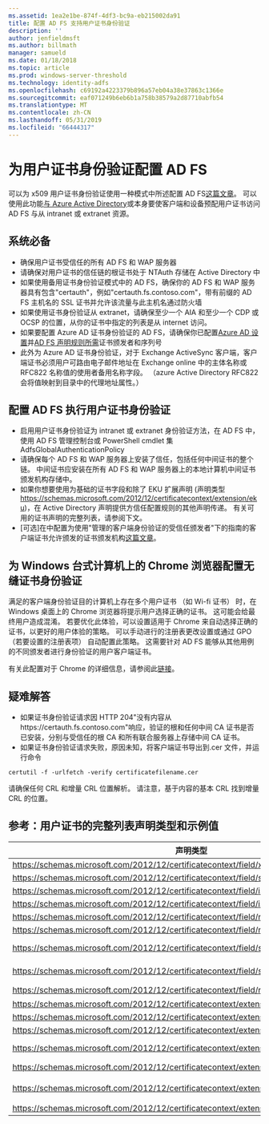 ```yaml
---
ms.assetid: 1ea2e1be-874f-4df3-bc9a-eb215002da91
title: 配置 AD FS 支持用户证书身份验证
description: ''
author: jenfieldmsft
ms.author: billmath
manager: samueld
ms.date: 01/18/2018
ms.topic: article
ms.prod: windows-server-threshold
ms.technology: identity-adfs
ms.openlocfilehash: c69192a4223379b896a57eb04a38e37863c1366e
ms.sourcegitcommit: eaf071249b6eb6b1a758b38579a2d87710abfb54
ms.translationtype: MT
ms.contentlocale: zh-CN
ms.lasthandoff: 05/31/2019
ms.locfileid: "66444317"
---
```

# <a name="configuring-ad-fs-for-user-certificate-authentication"></a>为用户证书身份验证配置 AD FS


可以为 x509 用户证书身份验证使用一种模式中所述配置 AD FS[这篇文章](ad-fs-support-for-alternate-hostname-binding-for-certificate-authentication.md)。 可以使用此功能[与 Azure Active Directory](https://blogs.msdn.microsoft.com/samueld/2016/07/19/adfs-certauth-aad-o365/)或本身要使客户端和设备预配用户证书访问 AD FS 与从 intranet 或 extranet 资源。

## <a name="prerequisites"></a>系统必备
- 确保用户证书受信任的所有 AD FS 和 WAP 服务器
- 请确保对用户证书的信任链的根证书处于 NTAuth 存储在 Active Directory 中
- 如果使用备用证书身份验证模式中的 AD FS，确保你的 AD FS 和 WAP 服务器具有包含"certauth"，例如"certauth.fs.contoso.com"，带有前缀的 AD FS 主机名的 SSL 证书并允许该流量与此主机名通过防火墙
- 如果使用证书身份验证从 extranet，请确保至少一个 AIA 和至少一个 CDP 或 OCSP 的位置，从你的证书中指定的列表是从 internet 访问。
- 如果要配置 Azure AD 证书身份验证的 AD FS，请确保你已配置[Azure AD 设置](https://docs.microsoft.com/azure/active-directory/active-directory-certificate-based-authentication-get-started#step-2-configure-the-certificate-authorities)并[AD FS 声明规则所需](https://docs.microsoft.com/azure/active-directory/active-directory-certificate-based-authentication-ios#requirements)证书颁发者和序列号
- 此外为 Azure AD 证书身份验证，对于 Exchange ActiveSync 客户端，客户端证书必须用户可路由电子邮件地址在 Exchange online 中的主体名称或 RFC822 名称值的使用者备用名称字段。 （azure Active Directory RFC822 会将值映射到目录中的代理地址属性。）

## <a name="configure-ad-fs-for-user-certificate-authentication"></a>配置 AD FS 执行用户证书身份验证  
- 启用用户证书身份验证为 intranet 或 extranet 身份验证方法，在 AD FS 中，使用 AD FS 管理控制台或 PowerShell cmdlet 集 AdfsGlobalAuthenticationPolicy
- 请确保每个 AD FS 和 WAP 服务器上安装了信任，包括任何中间证书的整个链。 中间证书应安装在所有 AD FS 和 WAP 服务器上的本地计算机中间证书颁发机构存储中。
- 如果你想要使用为基础的证书字段和除了 EKU 扩展声明 (声明类型 https://schemas.microsoft.com/2012/12/certificatecontext/extension/eku)，在 Active Directory 声明提供方信任配置规则的其他声明传递。  有关可用的证书声明的完整列表，请参阅下文。  
- [可选]在中配置为使用"管理的客户端身份验证的受信任颁发者"下的指南的客户端证书允许颁发的证书颁发机构[这篇文章](https://technet.microsoft.com/library/dn786429(v=ws.11).aspx)。

## <a name="configure-seamless-certificate-authentication-for-chrome-browser-on-windows-desktops"></a>为 Windows 台式计算机上的 Chrome 浏览器配置无缝证书身份验证
满足的客户端身份验证目的计算机上存在多个用户证书 （如 Wi-fi 证书） 时，在 Windows 桌面上的 Chrome 浏览器将提示用户选择正确的证书。 这可能会给最终用户造成混淆。 若要优化此体验，可以设置适用于 Chrome 来自动选择正确的证书，以更好的用户体验的策略。 可以手动进行的注册表更改设置或通过 GPO （若要设置的注册表项） 自动配置此策略。 这需要针对 AD FS 能够从其他用例的不同颁发者进行身份验证的用户客户端证书。 

有关此配置对于 Chrome 的详细信息，请参阅此[链接](http://www.chromium.org/administrators/policy-list-3#AutoSelectCertificateForUrls)。  


## <a name="troubleshooting"></a>疑难解答
- 如果证书身份验证请求因 HTTP 204"没有内容从 https:\//certauth.fs.contoso.com"响应，验证的根和任何中间 CA 证书是否已安装，分别与受信任的根 CA 和所有联合服务器上存储中间 CA 证书。
- 如果证书身份验证请求失败，原因未知，将客户端证书导出到.cer 文件，并运行命令 

`certutil -f -urlfetch -verify certificatefilename.cer`

请确保任何 CRL 和增量 CRL 位置解析。  请注意，基于内容的基本 CRL 找到增量 CRL 的位置。

## <a name="reference-complete-list-of-user-certificate-claim-types-and-example-values"></a>参考：用户证书的完整列表声明类型和示例值

|                                         声明类型                                         |                              示例值                               |
|--------------------------------------------------------------------------------------------|--------------------------------------------------------------------------|
|         https://schemas.microsoft.com/2012/12/certificatecontext/field/x509version         |                                    3                                     |
|     https://schemas.microsoft.com/2012/12/certificatecontext/field/signaturealgorithm      |                                sha256RSA                                 |
|           https://schemas.microsoft.com/2012/12/certificatecontext/field/issuer            |                 CN=entca, DC=domain, DC=contoso, DC=com                  |
|         https://schemas.microsoft.com/2012/12/certificatecontext/field/issuername          |                 CN=entca, DC=domain, DC=contoso, DC=com                  |
|          https://schemas.microsoft.com/2012/12/certificatecontext/field/notbefore          |                           12/05/2016 20:50:18                            |
|          https://schemas.microsoft.com/2012/12/certificatecontext/field/notafter           |                           12/05/2017 20:50:18                            |
|           https://schemas.microsoft.com/2012/12/certificatecontext/field/subject           |   E=user@contoso.com, CN=user, CN=Users, DC=domain, DC=contoso, DC=com   |
|         https://schemas.microsoft.com/2012/12/certificatecontext/field/subjectname         |   E=user@contoso.com, CN=user, CN=Users, DC=domain, DC=contoso, DC=com   |
|           https://schemas.microsoft.com/2012/12/certificatecontext/field/rawdata           |                {Base64 编码的数字证书数据}                 |
|        https://schemas.microsoft.com/2012/12/certificatecontext/extension/keyusage         |                             DigitalSignature                             |
|        https://schemas.microsoft.com/2012/12/certificatecontext/extension/keyusage         |                             KeyEncipherment                              |
|  https://schemas.microsoft.com/2012/12/certificatecontext/extension/subjectkeyidentifier   |                 9D11941EC06FACCCCB1B116B56AA97F3987D620A                 |
| https://schemas.microsoft.com/2012/12/certificatecontext/extension/authoritykeyidentifier  |    KeyID = d6 13 e3 6b bc e5 d8 15 52 0a fd 36 6a d5 0b 51 f3 0b 25 7f     |
| https://schemas.microsoft.com/2012/12/certificatecontext/extension/certificatetemplatename |                                   “用户”                                   |
|           https://schemas.microsoft.com/2012/12/certificatecontext/extension/san           | 其他主体名称： 名称 =user@contoso.com，RFC822 名称 =user@contoso.com |
|           https://schemas.microsoft.com/2012/12/certificatecontext/extension/eku           |                          1.3.6.1.4.1.311.10.3.4                          |

